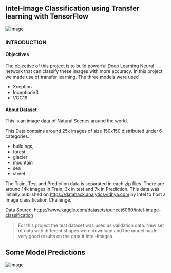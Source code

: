 ## Intel-Image Classification using Transfer learning with TensorFlow

![image](https://user-images.githubusercontent.com/96771321/191637326-7091c80d-e229-4d32-81df-f717ed602d19.png)


### INTRODUCTION
#### Objectives
The objective of this project is to build powerful Deep Learning Neural network that can classify these images with more accuracy.
In this project we made use of transfer learning. The three models were used 
- Xception
- InceptionV3
- VGG16

#### About Dataset
This is an image data of Natural Scenes around the world.

This Data contains around 25k images of size 150x150 distributed under 6 categories. 
- buildings, 
- forest
- glacier
- mountain
- sea
- street

The Train, Test and Prediction data is separated in each zip files. There are around 14k images in Train, 3k in test and 7k in Prediction. This data was initially published on https://datahack.analyticsvidhya.com by Intel to host a Image classification Challenge.

Data Source: https://www.kaggle.com/datasets/puneet6060/intel-image-classification

> For this project the test dataset was used as validation data. New set of data with different shapes were download and the model made very good results on the data.# Intel-Images


## Some Model Predictions

![image](https://user-images.githubusercontent.com/96771321/191637093-e8c0545d-0f40-41c9-9a1a-7c55d4f2141b.png)

